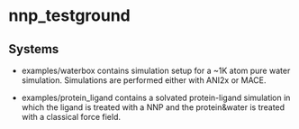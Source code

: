 # nnp_testground


## Systems


- examples/waterbox contains simulation setup for a ~1K atom pure water simulation. Simulations are performed either with ANI2x or MACE.

- examples/protein_ligand contains a solvated protein-ligand simulation in which the ligand is treated with a NNP and the protein&water is treated with a classical force field.

